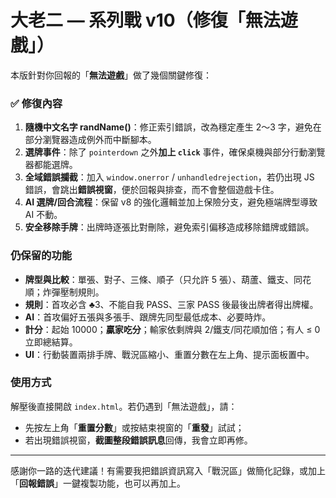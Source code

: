 # 大老二 — 系列戰 v10（修復「無法遊戲」）

本版針對你回報的「**無法遊戲**」做了幾個關鍵修復：

### ✅ 修復內容
1. **隨機中文名字 randName()**：修正索引錯誤，改為穩定產生 2～3 字，避免在部分瀏覽器造成例外而中斷腳本。  
2. **選牌事件**：除了 `pointerdown` 之外**加上 `click`** 事件，確保桌機與部分行動瀏覽器都能選牌。  
3. **全域錯誤攔截**：加入 `window.onerror` / `unhandledrejection`，若仍出現 JS 錯誤，會跳出**錯誤視窗**，便於回報與排查，而不會整個遊戲卡住。  
4. **AI 選牌/回合流程**：保留 v8 的強化邏輯並加上保險分支，避免極端牌型導致 AI 不動。  
5. **安全移除手牌**：出牌時逐張比對刪除，避免索引偏移造成移除錯牌或錯誤。

### 仍保留的功能
- **牌型與比較**：單張、對子、三條、順子（只允許 5 張）、葫蘆、鐵支、同花順；炸彈壓制規則。  
- **規則**：首攻必含 ♣3、不能自我 PASS、三家 PASS 後最後出牌者得出牌權。  
- **AI**：首攻偏好五張與多張手、跟牌先同型最低成本、必要時炸。  
- **計分**：起始 10000；**贏家吃分**；輸家依剩牌與 2/鐵支/同花順加倍；有人 ≤ 0 立即總結算。  
- **UI**：行動裝置兩排手牌、戰況區縮小、重置分數在左上角、提示面板置中。

### 使用方式
解壓後直接開啟 `index.html`。若仍遇到「無法遊戲」，請：  
- 先按左上角「**重置分數**」或按結束視窗的「**重發**」試試；  
- 若出現錯誤視窗，**截圖整段錯誤訊息**回傳，我會立即再修。

---

感謝你一路的迭代建議！有需要我把錯誤資訊寫入「戰況區」做簡化記錄，或加上「**回報錯誤**」一鍵複製功能，也可以再加上。
